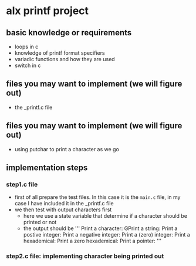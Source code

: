# alx printf project

## basic knowledge or requirements
- loops in c
- knowledge of printf format specifiers
- variadic functions and how they are used
- switch in c

## files you may want to implement (we will figure out)
- the _printf.c file

## files you may want to implement (we will figure out)
- using putchar to print a character as we go

## implementation steps
### step1.c file
- first of all prepare the test files. In this case it is the `main.c` file, in my case I have included it in the _printf.c file
- we then test with output characters first
    - here we use a state variable that determine if a character should be printed or not
    - the output should be 
    '''
    Print a character: GPrint a string: Print a postive integer: Print a negative integer: Print a (zero) integer: Print a hexademical: Print a zero hexademical: Print a pointer:
    '''
### step2.c file: implementing character being printed out